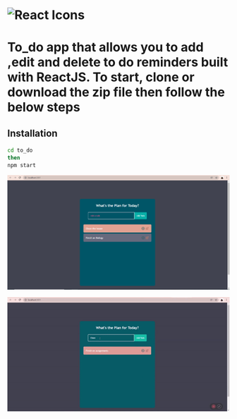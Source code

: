 # <img src="https://rawgit.com/gorangajic/react-icons/master/react-icons.svg" width="120" alt="React Icons">
# To_do app that allows you to add ,edit and delete to do reminders  built with ReactJS. To start, clone or download the zip file then follow the below steps


## Installation 

```bash
cd to_do
then
npm start
```
![Screenshot](https://github.com/HopeKenga/react_to_do_app/blob/main/Capture.PNG)

![GIF](https://github.com/HopeKenga/react_to_do_app/blob/main/ezgif.com-gif-maker%20(4).gif)


